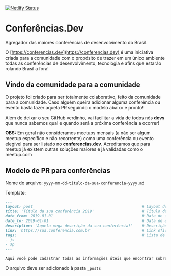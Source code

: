 [![Netlify Status](https://api.netlify.com/api/v1/badges/b3e088f0-93b6-4ddb-ab2f-f44ac0f84895/deploy-status)](https://app.netlify.com/sites/conferencias-dev/deploys)

# Conferências.Dev
Agregador das maiores conferências de desenvolvimento do Brasil.

O [https://conferencias.dev](https://conferencias.dev) é uma iniciativa criada para a comunidade com o propósito de trazer em um único ambiente todas as conferências de desenvolvimento, tecnologia e afins que estarão rolando Brasil a fora!

## Vindo da comunidade para a comunidade 
O projeto foi criado para ser totalmente colaborativo, feito da comunidade para a comunidade. Caso alguém queira adicionar alguma conferência ou evento basta fazer aquela PR seguindo o modelo abaixo e pronto!

Além de deixar o seu GitHub verdinho, vai facilitar a vida de todos nós **devs** que nunca sabemos qual e quando será a próxima conferência a ocorrer!

**OBS:** Em geral não consideramos meetups mensais (a não ser algum meetup específico e não recorrente) como uma conferência ou evento elegível para ser listado no **conferencias.dev**. Acreditamos que para meetup já existem outras soluções maiores e já validadas como o meetup.com

## Modelo de PR para conferências

Nome do arquivo: `yyyy-mm-dd-titulo-da-sua-conferencia-yyyy.md`

Template:

```markdown
---
layout: post                                                # Layout do post, deixar por padrão post.
title: 'Título da sua conferência 2019'                     # Título da conferência.
date_from: 2019-01-01                                       # Data de início da conferência no formado yyyy-mm-dd sem aspas.
date_to: 2019-01-01                                         # Data de encerramento da conferência no formado yyyy-mm-dd sem aspas.
description: 'Aquela mega descrição da sua conferência!'    # Descrição da conferência.
link: 'https://sua.conferencia.com.br'                      # Link oficial da conferência.
tags:                                                       # Lista de tags associadas a sua conferência. Ex: Linguagem (js) e estado (sp). Caso seja mais de uma linguagem use apenas geral.
- js
- sp
---

Aqui você pode cadastrar todas as informações úteis que encontrar sobre a conf! <!-- Descrição da sua conferência. -->

 ```
 
 O arquivo deve ser adicionado à pasta `_posts`

